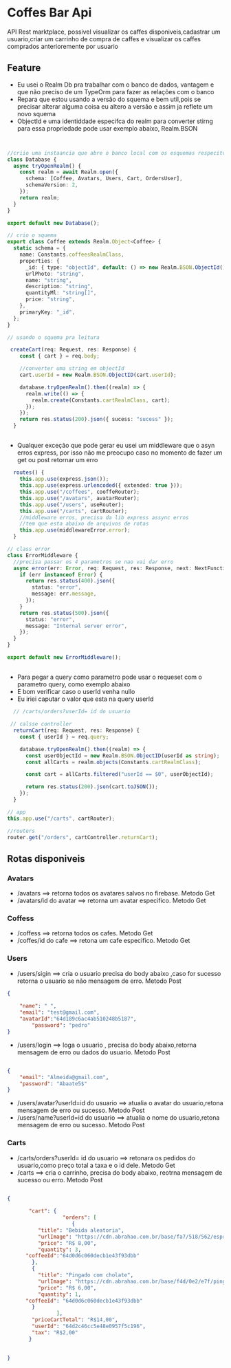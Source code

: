 # Coffes Bar Api
API Rest marktplace, possivel visualizar os caffes disponiveis,cadastrar um usuario,criar um carrinho de compra de caffes e visualizar os caffes comprados anterioremente por usuario


## Feature
- Eu usei o Realm Db pra trabalhar com o banco de dados, vantagem e que não preciso de um TypeOrm para fazer as relações com o banco
- Repara que estou usando a versão do squema e bem util,pois se precisar alterar alguma coisa  eu altero a versão e assim ja reflete um novo squema
- ObjectId e uma identiddade especifca do realm para converter stirng para essa propriedade pode usar exemplo abaixo, Realm.BSON

```typescript


//criio uma instaancia que abre o banco local com os esquemas respecitvos
class Database {
  async tryOpenRealm() {
    const realm = await Realm.open({
      schema: [Coffee, Avatars, Users, Cart, OrdersUser],
      schemaVersion: 2,
    });
    return realm;
  }
}

export default new Database();

// crio o squema
export class Coffee extends Realm.Object<Coffee> {
  static schema = {
    name: Constants.coffeesRealmClass,
    properties: {
      _id: { type: "objectId", default: () => new Realm.BSON.ObjectId() },
      urlPhoto: "string",
      name: "string",
      description: "string",
      quantityMl: "string[]",
      price: "string",
    },
    primaryKey: "_id",
  };
}

// usando o squema pra leitura

 createCart(req: Request, res: Response) {
    const { cart } = req.body;

    //converter uma string em objectId
    cart.userId = new Realm.BSON.ObjectID(cart.userId);

    database.tryOpenRealm().then((realm) => {
      realm.write(() => {
        realm.create(Constants.cartRealmClass, cart);
      });
    });
    return res.status(200).json({ sucess: "sucess" });
  }

```

##
- Qualquer exceção que pode gerar eu usei um middleware que o asyn erros express, por isso não me preocupo caso no momento de fazer um get ou post retornar um erro

```typescript
  routes() {
    this.app.use(express.json());
    this.app.use(express.urlencoded({ extended: true }));
    this.app.use("/coffees", cooffeRouter);
    this.app.use("/avatars", avatarRouter);
    this.app.use("/users", useRouter);
    this.app.use("/carts", cartRouter);
    //middleware erros, precisa da lib express assync erros
    //tem que esta abaixo de arquivos de rotas
    this.app.use(middlewareError.error);
  }

// class error
class ErrorMiddleware {
  //precisa passar os 4 parametros se nao vai dar erro
  async error(err: Error, req: Request, res: Response, next: NextFunction) {
    if (err instanceof Error) {
      return res.status(400).json({
        status: "error",
        message: err.message,
      });
    }
    return res.status(500).json({
      status: "error",
      message: "Internal server error",
    });
  }
}

export default new ErrorMiddleware();


```

##
- Para pegar a query como parametro pode usar o requeset com o parametro query, como exemplo abaixo
- E bom verificar caso o userId venha nullo
- Eu iriei caputar o valor que esta na query userId

```typescript
  // /carts/orders?userId= id do usuario

 // calsse controller
  returnCart(req: Request, res: Response) {
    const { userId } = req.query;

    database.tryOpenRealm().then((realm) => {
      const userObjectId = new Realm.BSON.ObjectID(userId as string);
      const allCarts = realm.objects(Constants.cartRealmClass);

      const cart = allCarts.filtered("userId == $0", userObjectId);

      return res.status(200).json(cart.toJSON());
    });
  }

// app
this.app.use("/carts", cartRouter);

//routers
router.get("/orders", cartController.returnCart);


```


## Rotas disponiveis
### Avatars
- /avatars ==> retorna todos os avatares salvos no firebase. Metodo Get
- /avatars/id do avatar ==> retorna um avatar especifico. Metodo Get

### Coffess
- /coffess ==> retorna todos os cafes. Metodo Get
- /coffes/id do cafe ==> retona um cafe especifico. Metodo Get

### Users
- /users/sigin ==> cria o usuario precisa do body abaixo ,caso for sucesso retorna o usuario se não mensagem de erro. Metodo Post

```json
{
	
	"name": " ",
	"email": "test@gmail.com",
	"avatarId":"64d189c6ac4ab510248b5187",
        "password": "pedro"
}

```
- /users/login ==> loga o usuario , precisa do body abaixo,retorna mensagem de erro ou dados do usuario. Metodo Post

```json

{
	"email": "Almeida@gmail.com",
	"password": "Abaate5$"	
}
```
- /users/avatar?userId=id do usuario ==> atualia o avatar do usuario,retona mensagem de erro ou sucesso. Metodo Post
- /users/name?userId=id do usuario ==> atualia o nome do usuario,retona mensagem de erro ou sucesso. Metodo Post

### Carts
- /carts/orders?userId= id do usuario ==> retonara os pedidos do usuario,como preço total a taxa e o id dele. Metodo Get
- /carts ==> cria o carrinho, precisa do body abaixo, reotrna mensagem de sucesso ou erro. Metodo Post

```json

{
	
       "cart": {
				  "orders": [
					 {
          "title": "Bebida aleatoria",
          "urlImage": "https://cdn.abrahao.com.br/base/fa7/518/562/espresso.jpg",
          "price": "R$ 8,00",
          "quantity": 3,
	  "coffeeId":"64d0d6c060decb1e43f93dbb"
        },
        {
          "title": "Pingado com cholate",
          "urlImage": "https://cdn.abrahao.com.br/base/f4d/0e2/e7f/pingado.jpg",
          "price": "R$ 6,00",
          "quantity": 1,
	  "coffeeId": "64d0d6c060decb1e43f93dbb"
        }
				],
        "priceCartTotal": "R$14,00",
        "userId": "64d2c46cc5e48e0957f5c196",
        "tax": "R$2,00"
       }
     
	
}


```  

